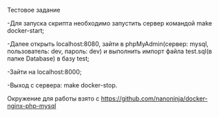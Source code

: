 Тестовое задание

-Для запуска скрипта необходимо запустить сервер командой make docker-start;

-Далее открыть localhost:8080, зайти в phpMyAdmin(cервер: mysql, пользователь: dev, пароль: dev) 
 и выполнить импорт файла test.sql(в папке Database) в базу test;
 
-Зайти на localhost:8000;

-Выход с сервера: make docker-stop.

Окружение для работы взято с https://github.com/nanoninja/docker-nginx-php-mysql
